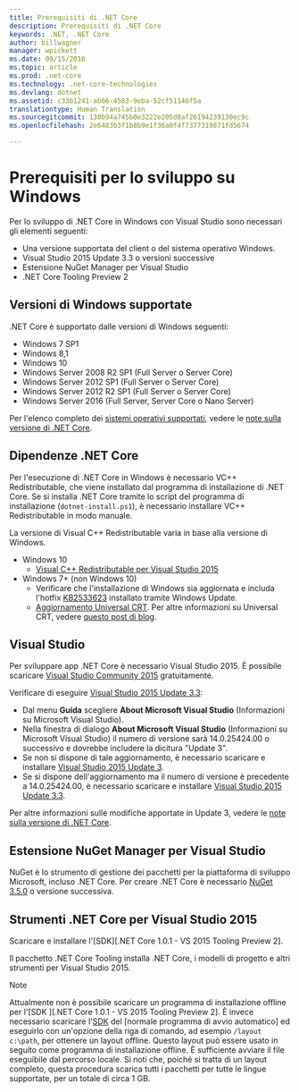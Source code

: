 ```yaml
---
title: Prerequisiti di .NET Core
description: Prerequisiti di .NET Core
keywords: .NET, .NET Core
author: billwagner
manager: wpickett
ms.date: 09/15/2016
ms.topic: article
ms.prod: .net-core
ms.technology: .net-core-technologies
ms.devlang: dotnet
ms.assetid: c33b1241-ab66-4583-9eba-52cf51146f5a
translationtype: Human Translation
ms.sourcegitcommit: 130b94a745b0e3222e205d8af26194239130ec9c
ms.openlocfilehash: 2e6483b3f1b8b9e1f36a0f4f7377319871fd5674

---
```


# <a name="prerequisites-for-windows-development"></a>Prerequisiti per lo sviluppo su Windows

Per lo sviluppo di .NET Core in Windows con Visual Studio sono necessari gli elementi seguenti:

* Una versione supportata del client o del sistema operativo Windows.
* Visual Studio 2015 Update 3.3 o versioni successive
* Estensione NuGet Manager per Visual Studio
* .NET Core Tooling Preview 2

## <a name="supported-windows-versions"></a>Versioni di Windows supportate

.NET Core è supportato dalle versioni di Windows seguenti:

* Windows 7 SP1
* Windows 8,1
* Windows 10
* Windows Server 2008 R2 SP1 (Full Server o Server Core)
* Windows Server 2012 SP1 (Full Server o Server Core)
* Windows Server 2012 R2 SP1 (Full Server o Server Core)
* Windows Server 2016 (Full Server, Server Core o Nano Server)

Per l'elenco completo dei [sistemi operativi supportati](https://github.com/dotnet/core/blob/master/release-notes/1.0/1.0.0.md#rtm-platform-support), vedere le [note sulla versione di .NET Core](https://github.com/dotnet/core/blob/master/release-notes/1.0/1.0.0.md).

## <a name="net-core-dependencies"></a>Dipendenze .NET Core

Per l'esecuzione di .NET Core in Windows è necessario VC++ Redistributable, che viene installato dal programma di installazione di .NET Core. Se si installa .NET Core tramite lo script del programma di installazione (`dotnet-install.ps1`), è necessario installare VC++ Redistributable in modo manuale. 

La versione di Visual C++ Redistributable varia in base alla versione di Windows.

* Windows 10
    * [Visual C++ Redistributable per Visual Studio 2015](https://www.microsoft.com/en-us/download/details.aspx?id=48145)
* Windows 7+ (non Windows 10)
    * Verificare che l'installazione di Windows sia aggiornata e includa l'hotfix [KB2533623](https://support.microsoft.com/en-us/kb/2533623) installato tramite Windows Update.
    * [Aggiornamento Universal CRT](https://www.microsoft.com/en-us/download/details.aspx?id=48234). Per altre informazioni su Universal CRT, vedere [questo post di blog](https://blogs.msdn.microsoft.com/vcblog/2015/03/03/introducing-the-universal-crt/).

## <a name="visual-studio"></a>Visual Studio

Per sviluppare app .NET Core è necessario Visual Studio 2015. È possibile scaricare [Visual Studio Community 2015](https://www.visualstudio.com/downloads/download-visual-studio-vs) gratuitamente. 

Verificare di eseguire [Visual Studio 2015 Update 3.3](https://msdn.microsoft.com/library/mt752379.aspx):

* Dal menu **Guida** scegliere **About Microsoft Visual Studio** (Informazioni su Microsoft Visual Studio).
* Nella finestra di dialogo **About Microsoft Visual Studio** (Informazioni su Microsoft Visual Studio) il numero di versione sarà 14.0.25424.00 o successivo e dovrebbe includere la dicitura "Update 3".
* Se non si dispone di tale aggiornamento, è necessario scaricare e installare [Visual Studio 2015 Update 3](https://www.visualstudio.com/news/releasenotes/vs2015-update3-vs).
* Se si dispone dell'aggiornamento ma il numero di versione è precedente a 14.0.25424.00, è necessario scaricare e installare [Visual Studio 2015 Update 3.3](https://msdn.microsoft.com/library/mt752379.aspx).

Per altre informazioni sulle modifiche apportate in Update 3, vedere le [note sulla versione di .NET Core](https://www.visualstudio.com/news/releasenotes/vs2015-update3-vs).

## <a name="nuget-manager-extension-for-visual-studio"></a>Estensione NuGet Manager per Visual Studio

NuGet è lo strumento di gestione dei pacchetti per la piattaforma di sviluppo Microsoft, incluso .NET Core. Per creare .NET Core è necessario [NuGet 3.5.0](https://dist.nuget.org/visualstudio-2015-vsix/v3.5.0-beta/NuGet.Tools.vsix) o versione successiva.

## <a name="net-core-tools-for-visual-studio-2015"></a>Strumenti .NET Core per Visual Studio 2015

Scaricare e installare l'[SDK][.NET Core 1.0.1 - VS 2015 Tooling Preview 2]. 

Il pacchetto .NET Core Tooling installa .NET Core, i modelli di progetto e altri strumenti per Visual Studio 2015.

> [!NOTE]
Attualmente non è possibile scaricare un programma di installazione offline per l'[SDK ][.NET Core 1.0.1 - VS 2015 Tooling Preview 2]. È invece necessario scaricare l'[SDK] del [normale programma di avvio automatico] ed eseguirlo con un'opzione della riga di comando, ad esempio `/layout c:\path`, per ottenere un layout offline. Questo layout può essere usato in seguito come programma di installazione offline. È sufficiente avviare il file eseguibile dal percorso locale. Si noti che, poiché si tratta di un layout completo, questa procedura scarica tutti i pacchetti per tutte le lingue supportate, per un totale di circa 1 GB.

[sdk]: https://go.microsoft.com/fwlink/?LinkID=827546



<!--HONumber=Nov16_HO3-->


